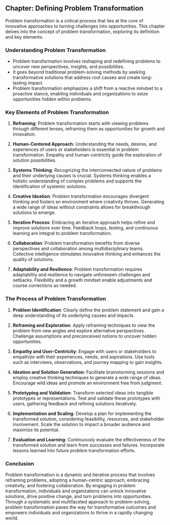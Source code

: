 Chapter: Defining Problem Transformation
----------------------------------------

Problem transformation is a critical process that lies at the core of innovative approaches to turning challenges into opportunities. This chapter delves into the concept of problem transformation, exploring its definition and key elements.

### **Understanding Problem Transformation**

* Problem transformation involves reshaping and redefining problems to uncover new perspectives, insights, and possibilities.
* It goes beyond traditional problem-solving methods by seeking transformative solutions that address root causes and create long-lasting impact.
* Problem transformation emphasizes a shift from a reactive mindset to a proactive stance, enabling individuals and organizations to seize opportunities hidden within problems.

### **Key Elements of Problem Transformation**

1. **Reframing**: Problem transformation starts with viewing problems through different lenses, reframing them as opportunities for growth and innovation.

2. **Human-Centered Approach**: Understanding the needs, desires, and experiences of users or stakeholders is essential in problem transformation. Empathy and human-centricity guide the exploration of solution possibilities.

3. **Systems Thinking**: Recognizing the interconnected nature of problems and their underlying causes is crucial. Systems thinking enables a holistic understanding of complex problems and supports the identification of systemic solutions.

4. **Creative Ideation**: Problem transformation encourages divergent thinking and fosters an environment where creativity thrives. Generating a wide range of ideas without constraints allows for breakthrough solutions to emerge.

5. **Iterative Process**: Embracing an iterative approach helps refine and improve solutions over time. Feedback loops, testing, and continuous learning are integral to problem transformation.

6. **Collaboration**: Problem transformation benefits from diverse perspectives and collaboration among multidisciplinary teams. Collective intelligence stimulates innovative thinking and enhances the quality of solutions.

7. **Adaptability and Resilience**: Problem transformation requires adaptability and resilience to navigate unforeseen challenges and setbacks. Flexibility and a growth mindset enable adjustments and course corrections as needed.

### **The Process of Problem Transformation**

1. **Problem Identification**: Clearly define the problem statement and gain a deep understanding of its underlying causes and impacts.

2. **Reframing and Exploration**: Apply reframing techniques to view the problem from new angles and explore alternative perspectives. Challenge assumptions and preconceived notions to uncover hidden opportunities.

3. **Empathy and User-Centricity**: Engage with users or stakeholders to empathize with their experiences, needs, and aspirations. Use tools such as interviews, observations, and journey mapping to gain insights.

4. **Ideation and Solution Generation**: Facilitate brainstorming sessions and employ creative thinking techniques to generate a wide range of ideas. Encourage wild ideas and promote an environment free from judgment.

5. **Prototyping and Validation**: Transform selected ideas into tangible prototypes or representations. Test and validate these prototypes with users, gathering feedback and refining solutions iteratively.

6. **Implementation and Scaling**: Develop a plan for implementing the transformed solution, considering feasibility, resources, and stakeholder involvement. Scale the solution to impact a broader audience and maximize its potential.

7. **Evaluation and Learning**: Continuously evaluate the effectiveness of the transformed solution and learn from successes and failures. Incorporate lessons learned into future problem transformation efforts.

### Conclusion

Problem transformation is a dynamic and iterative process that involves reframing problems, adopting a human-centric approach, embracing creativity, and fostering collaboration. By engaging in problem transformation, individuals and organizations can unlock innovative solutions, drive positive change, and turn problems into opportunities. Through a systematic and multifaceted approach to problem-solving, problem transformation paves the way for transformative outcomes and empowers individuals and organizations to thrive in a rapidly changing world.
